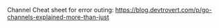 Channel Cheat sheet for error outing: https://blog.devtrovert.com/p/go-channels-explained-more-than-just
